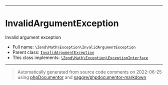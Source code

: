 ***

# InvalidArgumentException

Invalid argument exception

* Full name: `\Zend\Math\Exception\InvalidArgumentException`
* Parent class: [`InvalidArgumentException`](../../../InvalidArgumentException.md)
* This class implements:
  [`\Zend\Math\Exception\ExceptionInterface`](./ExceptionInterface.md)

***
> Automatically generated from source code comments on 2022-06-25 using [phpDocumentor](http://www.phpdoc.org/) and [saggre/phpdocumentor-markdown](https://github.com/Saggre/phpDocumentor-markdown)
